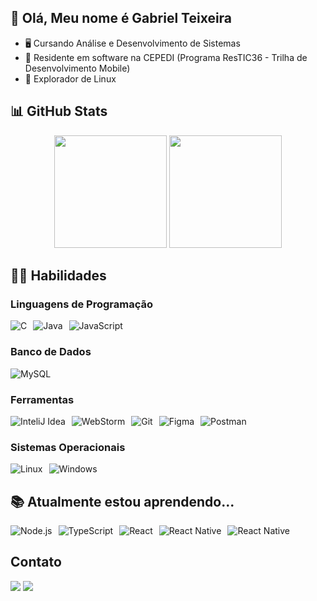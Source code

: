 ## 👋 Olá, Meu nome é Gabriel Teixeira

- 🖥️ Cursando Análise e Desenvolvimento de Sistemas
- 📱 Residente em software na CEPEDI (Programa ResTIC36 - Trilha de Desenvolvimento Mobile)
- 🐧 Explorador de Linux

## 📊 GitHub Stats
<div align="center">
  <img loading="lazy" height="180em" src="https://github-readme-stats.vercel.app/api?username=teixeira-g&show_icons=true&theme=radical&include_all_commits=true&count_private=true"/>
  <img loading="lazy" height="180em" src="https://github-readme-stats.vercel.app/api/top-langs/?username=teixeira-g&layout=compact&langs_count=7&theme=radical"/>
</div>

## 👨‍💻 Habilidades

### Linguagens de Programação
<div style="display: flex; flex-wrap: wrap; gap: 10px;">
  <img src="https://img.shields.io/badge/C-00599C?style=for-the-badge&logo=C&logoColor=white" alt="C"/>
  <img src="https://img.shields.io/badge/Java-ED8B00?style=for-the-badge&logo=openjdk&logoColor=white" alt="Java"/>
  <img src="https://img.shields.io/badge/JavaScript-F7DF1E?style=for-the-badge&logo=javascript&logoColor=black" alt="JavaScript"/>
</div>

### Banco de Dados
<div style="display: flex; flex-wrap: wrap; gap: 10px;">
  <img src="https://img.shields.io/badge/MySQL-00000F?style=for-the-badge&logo=mysql&logoColor=white" alt="MySQL"/>
</div>

### Ferramentas
<div style="display: flex; flex-wrap: wrap; gap: 10px;">
  <img src="https://img.shields.io/badge/InteliJ Idea-B22222?style=for-the-badge&logo=intelij&logoColor=white" alt="InteliJ Idea"/>
  <img src="https://img.shields.io/badge/WebStorm-0078D4?style=for-the-badge&logo=Webstorm&logoColor=white" alt="WebStorm"/>
  <img src="https://img.shields.io/badge/GIT-E44C30?style=for-the-badge&logo=git&logoColor=white" alt="Git"/>
  <img src="https://img.shields.io/badge/Figma-708090?style=for-the-badge&logo=figma&logoColor=white" alt="Figma"/>
  <img src="https://img.shields.io/badge/Postman-F24E1E?style=for-the-badge&logo=postman&logoColor=white" alt="Postman"/>
</div>

### Sistemas Operacionais
<div style="display: flex; flex-wrap: wrap; gap: 10px;">
  <img src="https://img.shields.io/badge/Linux-FCC624?logo=linux&logoColor=000&style=for-the-badge" alt="Linux"/>
  <img src="https://img.shields.io/badge/Windows-0078D6?style=for-the-badge&logo=windows&logoColor=white" alt="Windows"/>
</div>

## 📚 Atualmente estou aprendendo...

<div style="display: flex; flex-wrap: wrap; gap: 10px;">
  <img src="https://img.shields.io/badge/Node.js-339933?style=for-the-badge&logo=nodedotjs&logoColor=white" alt="Node.js"/>
  <img src="https://img.shields.io/badge/TypeScript-007ACC?style=for-the-badge&logo=typescript&logoColor=white" alt="TypeScript"/>
  <img src="https://img.shields.io/badge/React-20232A?style=for-the-badge&logo=react&logoColor=61DAFB" alt="React"/>
  <img src="https://img.shields.io/badge/React Native-20232A?style=for-the-badge&logo=react&logoColor=61DAFB" alt="React Native"/>
  <img src="https://img.shields.io/badge/Express-FFFFFF?style=for-the-badge&logo=express&logoColor=61DAFB" alt="React Native"/>
</div>

## Contato

<div>
  <a href="https://www.linkedin.com/in/teixeira-g/" target="_blank"><img src="https://img.shields.io/badge/LinkedIn-0077B5?style=for-the-badge&logo=linkedin&logoColor=white"></a>
  <a href="mailto:gabriel.txr00@gmail.com" target="_blank"><img src="https://img.shields.io/badge/Gmail-D14836?style=for-the-badge&logo=gmail&logoColor=white"></a>
</div>
